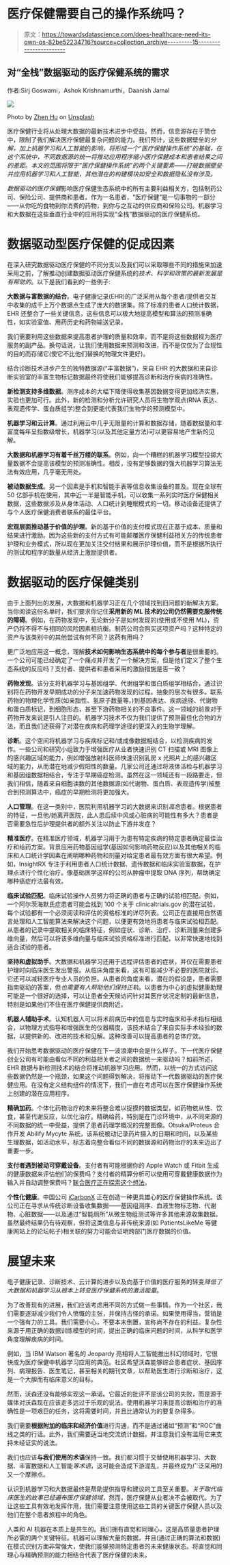 # 医疗保健需要自己的操作系统吗？

> 原文：<https://towardsdatascience.com/does-healthcare-need-its-own-os-82be52234716?source=collection_archive---------15----------------------->

## 对“全栈”数据驱动的医疗保健系统的需求

作者:Sirj Goswami，Ashok Krishnamurthi，Daanish Jamal

![](img/c043948a160c694063ad200f4f99488d.png)

Photo by [Zhen Hu](https://unsplash.com/@zhenhu2424?utm_source=medium&utm_medium=referral) on [Unsplash](https://unsplash.com?utm_source=medium&utm_medium=referral)

医疗保健行业将从处理大数据的最新技术进步中受益。然而，信息源存在于筒仓中，限制了我们解决医疗保健最复杂问题的能力。我们预计，这些数据壁垒的*分解，加上机器学习和人工智能*的*影响，将形成一个“医疗保健操作系统”的基础，在这个系统中，不同数据源的统一将推动应用程序缩小医疗保健成本和患者结果之间的差距。本文的范围将限于“医疗保健操作系统”的两个关键要素——打破数据壁垒并应用机器学习和人工智能，其他潜在的构建模块如安全和数据隐私没有涉及。*

*数据驱动的医疗保健*影响医疗保健生态系统中的所有主要利益相关方，包括制药公司、保险公司、提供商和患者。作为一名患者，“医疗保健”是一切事物的一部分——从你吃的食物到你消费的药物，到你与之互动的供应商和保险公司。机器学习和大数据在这些垂直行业中的应用将实现“全栈”数据驱动的医疗保健系统。

# 数据驱动型医疗保健的促成因素

在深入研究数据驱动医疗保健的不同分支以及我们可以采取哪些不同的措施来加速采用之前，了解推动创建数据驱动医疗保健系统的*技术、科学和政策的最新发展是有帮助的*。以下是我们看到的一些例子:

**大数据与富数据的结合**。电子健康记录(EHR)的广泛采用从每个患者/提供者交互中收集的成千上万个数据点生成了庞大的数据集。除了标准的患者人口统计数据，EHR 还整合了一些关键信息，这些信息可以极大地提高模型和算法的预测准确性，如实验室值、用药历史和药物输送记录。

我们需要利用这些数据来提高患者护理的质量和效率，而不是将这些数据视为医疗服务的副产品。换句话说，让我们使用数据来预测和改进，而不是仅仅为了合规性的目的而存储它(使它不比他们替换的物理文件更好)。

结合诊断技术进步产生的独特数据源(“丰富数据”)，来自 EHR 的大数据和来自诊断实验室的丰富生物标记数据最终将使我们能够提高诊断和治疗疾病的准确性。

**新检测支持多维数据**。测序成本的大幅下降使得收集基因数据变得更加经济实惠，实验也更加可行。此外，新的检测和分析允许研究人员将生物学观点(RNA 表达、表观遗传学、蛋白质组学)整合到更能代表我们生物学的预测模型中。

**机器学习和云计算**。通过利用云中几乎无限量的计算和数据存储，随着数据量和丰富度每年呈指数级增长，机器学习(以及其他定量方法)可以更容易地产生新的见解。

**大数据和机器学习有着千丝万缕的联系**。例如，向一个糟糕的机器学习模型投掷大量数据不会提高该模型的预测准确性。相反，没有足够数据的强大机器学习算法无法有效应用，几乎毫无用处。

**被动数据生成**。另一个因素是手机和智能手表等信息收集设备的普及。现在全球有 50 亿部手机在使用，其中近一半是智能手机，可以收集一系列实时医疗保健相关数据，这些数据涉及从身体活动、人口统计到睡眠模式的一切。移动设备还提供了与个人医疗保健消费者联系的最佳平台。

**宏观层面推动基于价值的护理**。新的基于价值的支付模式现在正基于成本、质量和结果进行激励。因为这些新的支付方式有可能颠覆医疗保健利益相关方的传统患者护理和业务模式，所以现在更加关注交付结果和展示护理价值，而不是根据所执行的测试和程序的数量从经济上激励提供者。

# 数据驱动的医疗保健类别

由于上面列出的发展，大数据和机器学习正在几个领域找到旧问题的新解决方案。当你阅读这份名单时，我们要求你记住**采用新的 ML 技术的公司仍然需要克服传统的障碍**。例如，在药物发现中，无论新分子是如何发现的(使用或不使用 ML)，资产仍将不得不与相同的风险因素相抗衡。制药公司会购买这项资产吗？这种特定的资产与该类别中的其他尝试有何不同？这药有用吗？

更广泛地应用这一概念，理解**技术如何影响生态系统中的每个参与者**是很重要的。一个公司可能已经确定了一个痛点并开发了一个解决方案，但是他们定义了整个生态系统的反应吗？支付者、提供者和患者采用的激励措施是否一致？

**药物发现**。该分支将机器学习与基因组学、代谢组学和蛋白质组学相结合，通过识别将在药物开发早期成功的分子来加速药物发现的过程。抽象的层次有很多。联系药物的物理化学性质(如亲脂性、氢原子数量等。)到基因表达、疾病途径、代谢物和蛋白质标记，到细胞形态，甚至下游药物相关的不良事件。这一领域的前景对于药物开发来说是引人注目的。机器学习技术不仅为我们提供了预测最佳化合物的方法，而且我们还获得了对潜在疾病和药理学途径的更深入的生物学理解。

**诊断**。这个空间将机器学习与疾病标记和/或成像数据相结合，以检测疾病的发作。一些公司和研究小组致力于增强医疗从业者快速识别 CT 扫描或 MRI 图像上的感兴趣区域的能力，例如增强放射科医师快速识别乳房 x 光照片上的感兴趣区域的能力，从而潜在地减少假阳性的数量。几家公司还通过将液体活检与机器学习和基因组数据相结合，专注于早期癌症检测。虽然在这一领域还有一段路要走，但我们相信，随着来自细胞读数的其他数据源(如代谢物、蛋白质、表观遗传学)被整合到预测算法中，癌症的早期检测将更加强大。

**人口管理**。在这一类别中，医院利用机器学习的大数据来识别*高危*患者。根据患者的特征，一旦他/她离开医院，此人患后续中风或心脏病的可能性有多大？患者是否需要急性后护理提供者的额外关注以防止下游并发症？

**精准医疗**。在精准医疗领域，机器学习用于为患有特定疾病的特定患者确定最佳治疗和给药方案。背景应用药物基因组学(基因如何影响药物反应)以及其他相关的临床和人口统计学因素在阐明哪种药物和剂量对给定患者最有效方面有很大希望。例如，InsightRX 专注于利用患者人口统计数据、遗传数据和临床实验室数据，在护理点进行个性化治疗。像基础医学这样的公司从肿瘤中提取 DNA 序列，帮助确定哪种癌症疗法最有效。

**临床试验匹配**。临床试验操作人员努力将正确的患者与正确的试验相匹配。例如，一个阿尔茨海默氏症患者可能会找到 100 个关于 clinicaltrials.gov 的潜在试验，每个试验都有一个必须阅读和评估的资格标准的详尽列表。公司正在直接用自然语言处理和人工智能算法来解决这个问题，以便更有效地将患者与临床试验相匹配。从患者的记录中提取相关的临床特征，例如症状、诊断、治疗、诊断测量来创建多维向量，然后可以将该多维向量与临床试验资格标准进行匹配，以非常快速地找到适合试验的患者。

**坚持和虚拟助手**。大数据和机器学习还用于远程评估患者的症状，并仅在需要患者护理时向临床医生发出警报。从临床角度来看，这有可能减少不必要的医院就诊。它还可以减轻医疗专业人员的负担。从患者的角度来看，潜在的假设是，患者需要指南驱动的答案，但*也需要有人帮助他们保持正轨*。以患者为中心的虚拟健康助理可能是一个很好的选择，可以让患者全天候访问针对其医疗状况定制的最新信息，特别是如果他们不住在医疗保健提供商附近。

**机器人辅助手术**。认知机器人可以将术前病历中的信息与实时临床和手术指标相结合，以物理方式指导和增强医生的仪器精度。该技术结合了来自实际手术经验的数据，以提供新的、改进的技术和见解。这种改善可以提高患者的总体疗效。

我们开始思考数据驱动的医疗保健在下一波浪潮中会是什么样子。下一代医疗保健创业公司有可能由看似不同的利益相关者之间的数据统一来驱动吗？如前所述，EHR 数据与新检测技术的结合将推动机器学习应用。然而，以统一的方式访问这些数据仍然是一个瓶颈，如果这个问题得到解决，将推动下一代数据驱动的医疗保健应用。在没有定义结构组件的情况下，我们一直在考虑可以在医疗保健操作系统上创建的潜在应用程序。

**精确加药**。个体化药物治疗的未来将整合难以捉摸的数据类型，如药物依从性、饮食，甚至代谢反应，以优化治疗。精确给药，特别是在门诊环境中，从不同来源的不同数据的统一中受益，提供了患者药理学概况的完整图像。Otsuka/Proteus 合作开发 Abilify Mycyte 系统，该系统被动记录药片摄入的日期和时间，以及某些生理数据，如活动水平，标志着向整合看似不同的数据源和药物治疗的未来迈出了重要一步。

**支付者遇到被动可穿戴设备**。支付者有可能根据你的 Apple Watch 或 Fitbit 生成的健康数据来评估他们的保费吗？支付者的精算分析可以使用可穿戴健康数据作为输入并自动调整保费吗？[联合医疗正在探索这个想法](https://www.unitedhealthcaremotion.com/)。

**个性化健康**。中国公司 [iCarbonX](https://www.technologyreview.com/s/608987/how-ai-will-keep-you-healthy/) 正在创造一种更具雄心的医疗保健操作系统。该公司正在寻求从传统诊断设备收集数据——基因组测序、血液生物标志物、代谢物、心脏数据——以及通过“智能厕所”从微生物组测试等许多其他来源收集数据。虽然最终结果仍有待观察，但将这类信息与非传统来源(如 PatientsLikeMe 等健康网站上的论坛帖子)相关联的努力可能会证明跨部门医疗数据的价值。

# 展望未来

电子健康记录、诊断技术、云计算的进步以及向基于价值的医疗服务的转变*降低了大数据和机器学习从根本上转变医疗保健系统的激活能量*。

为了改善现有的进展，我们应该考虑用不同的方式做一些事情。作为一个社区，我们需要逐渐减少我们令人愤慨的主张，并保持古怪的承诺。如果使用得当，营销是一个强有力的工具。我们需要小心，不要本末倒置，宣称尚不存在的利益。复杂性来源于用正确的数据训练模型的时间，提出正确的临床问题的时间，从科学和医学角度理解疾病的时间。

例如，当 IBM Watson 著名的 Jeopardy 亮相将人工智能推出科幻领域时，它很快成为医疗保健中机器学习应用的典范。社区希望沃森能够综合患者症状、基因序列、病理报告、医生笔记，甚至相关的期刊文章，以帮助医生进行诊断和治疗，这是一个大胆而有临床意义的目标。

然而，沃森还没有能够实现这一承诺。它最近的批评不是该公司的失败，而是源于媒体对沃森现在应该走多远过于乐观的说法。使用机器学习来提高诊断和治疗的准确性是一项艰巨的任务，这将需要时间，并且比通常认为的要复杂得多。

我们需要**根据附加的临床和经济价值**进行沟通，而不是通过诸如“预测”和“ROC”曲线之类的行话。此外，我们需要适当地交流统计数据，并注意我们没有滥用它来支持未经证实的说法。

我们也应该**与我们使用的术语**保持一致。我们都习惯于交替使用机器学习、大数据、丰富数据和人工智能*等术语*，这可能会造成下游混乱，并最终成为广泛采用的又一个摩擦点。

认识到机器学习和大数据最终是帮助提供指导和建议的工具至关重要。*关于取代临床医生的故事已经遍布医疗保健领域*，然而，医疗保健从业者决不会被取代。为了让这些工具有效地发挥作用，我们需要注意使用这些工具的关键医疗保健人员以及他们在整个患者旅程中的角色。

人类和 AI 机器在本质上是共生的。我们拥有直觉和同理心，这是高质量患者护理所必需的两个关键特征。机器可以理解大量的数据，并且(通过正确的算法和数据)在模式识别方面非常强大，使我们能够预测特定患者的未来健康状态。将直觉和同理心与精确预测的能力相结合代表了医疗保健的未来。